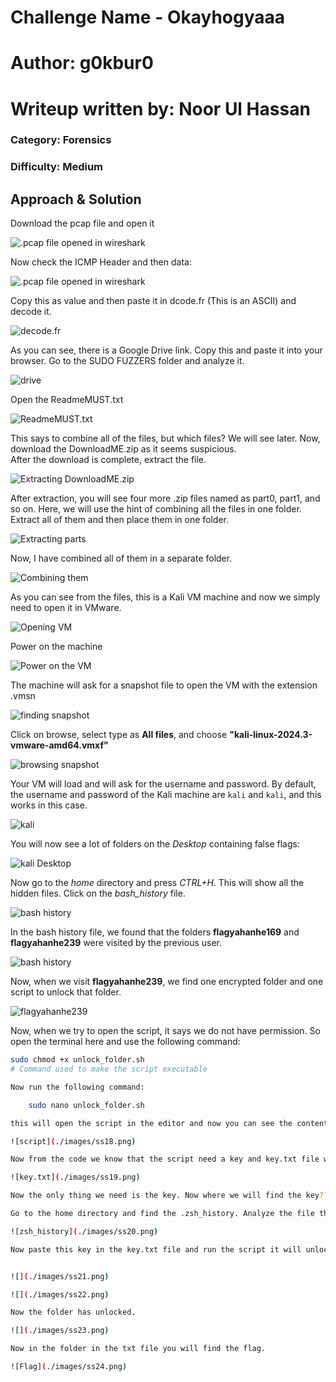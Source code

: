 # Challenge Name - Okayhogyaaa
# Author: g0kbur0 
# Writeup written by: Noor Ul Hassan
### Category: Forensics
### Difficulty: Medium

## Approach & Solution
Download the pcap file and open it  

![.pcap file opened in wireshark](./images/ss1.png)  

Now check the ICMP Header and then data:  

![.pcap file opened in wireshark](./images/ss2.png)  

Copy this as value and then paste it in dcode.fr (This is an ASCII) and decode it.  

![decode.fr](./images/ss3.png)  

As you can see, there is a Google Drive link. Copy this and paste it into your browser. Go to the SUDO FUZZERS folder and analyze it.  

![drive](./images/ss4.png)  

Open the ReadmeMUST.txt  

![ReadmeMUST.txt](./images/ss5.png)  

This says to combine all of the files, but which files? We will see later. Now, download the DownloadME.zip as it seems suspicious.  
After the download is complete, extract the file.  

![Extracting DownloadME.zip](./images/ss6.png)  

After extraction, you will see four more .zip files named as part0, part1, and so on. Here, we will use the hint of combining all the files in one folder. Extract all of them and then place them in one folder.  

![Extracting parts](./images/ss7.png)  

Now, I have combined all of them in a separate folder.  

![Combining them](./images/ss8.png)  

As you can see from the files, this is a Kali VM machine and now we simply need to open it in VMware.  

![Opening VM](./images/ss9.png)  

Power on the machine  

![Power on the VM](./images/ss10.png)  

The machine will ask for a snapshot file to open the VM with the extension .vmsn  

![finding snapshot](./images/ss11.png)  

Click on browse, select type as **All files**, and choose **"kali-linux-2024.3-vmware-amd64.vmxf"**  

![browsing snapshot](./images/ss12.png)  

Your VM will load and will ask for the username and password. By default, the username and password of the Kali machine are `kali` and `kali`, and this works in this case.  

![kali](./images/ss13.png)  

You will now see a lot of folders on the *Desktop* containing false flags:  

![kali Desktop](./images/ss14.png)  

Now go to the *home* directory and press *CTRL+H*. This will show all the hidden files. Click on the *bash_history* file.  

![bash history](./images/ss15.png)  

In the bash history file, we found that the folders **flagyahanhe169** and **flagyahanhe239** were visited by the previous user.  

![bash history](./images/ss16.png)  

Now, when we visit **flagyahanhe239**, we find one encrypted folder and one script to unlock that folder.  

![flagyahanhe239](./images/ss17.png)  

Now, when we try to open the script, it says we do not have permission. So open the terminal here and use the following command:  

```bash
sudo chmod +x unlock_folder.sh
# Command used to make the script executable

Now run the following command:

    sudo nano unlock_folder.sh

this will open the script in the editor and now you can see the content of the file:

![script](./images/ss18.png)  

Now from the code we know that the script need a key and key.txt file which contains the key in the same directory as the script. So we wil create the key.txt file

![key.txt](./images/ss19.png)

Now the only thing we need is the key. Now where we will find the key?? Now there are two ways one is in the kali system and other is in the google drive form where we downloaded the kali machine. I will go with 1st one but will also tell you about the 2nd one.

Go to the home directory and find the .zsh_history. Analyze the file there you will find the cr7.jpg file and the author using exiftool pushed a comment to that picture. You will find the picture in the drive and use exiftool to find the comment but we can also find it here in the .zsh_history.

![zsh_history](./images/ss20.png)

Now paste this key in the key.txt file and run the script it will unlock the folder.


![](./images/ss21.png)

![](./images/ss22.png)

Now the folder has unlocked.

![](./images/ss23.png)

Now in the folder in the txt file you will find the flag.

![Flag](./images/ss24.png)







